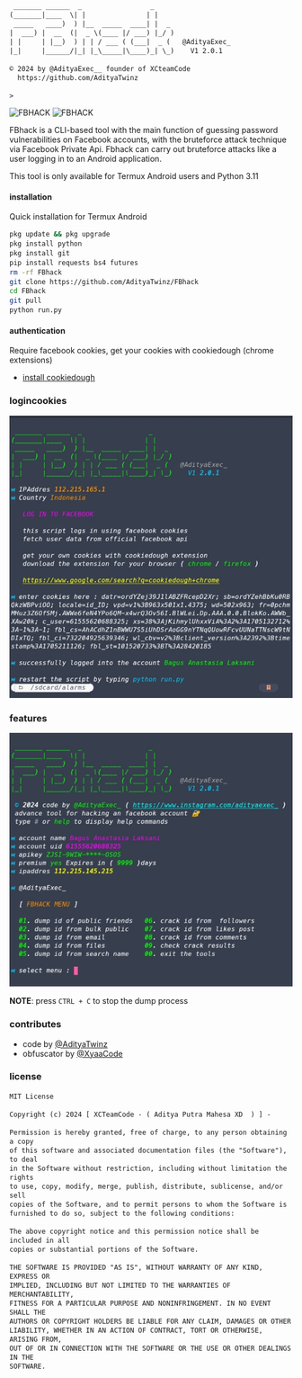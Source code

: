 ```text
 _______ ______  _                 _     
(_______|____  \| |               | |    
 _____   ____)  ) |__  _____  ____| |  _ 
|  ___) |  __  (|  _ \(____ |/ ___) |_/ )
| |     | |__)  ) | | / ___ ( (___|  _ (   @AdityaExec_
|_|     |______/|_| |_\_____|\____)_| \_)    V1 2.0.1

© 2024 by @AdityaExec__ founder of XCteamCode
  https://github.com/AdityaTwinz

>
```

<img title="FBHACK" src="https://img.shields.io/badge/CODENAME%20-FBHack-SCRIPT?colorA=black&colorB=darkred&style=for-the-badge"> <img title="FBHACK" src="https://img.shields.io/badge/VERSION%20-2.0.1-SCRIPT?colorA=black&colorB=darkred&style=for-the-badge"> 

FBhack is a CLI-based tool with the main function of guessing password vulnerabilities on Facebook accounts, with the bruteforce attack technique via Facebook Private Api. Fbhack can carry out bruteforce attacks like a user logging in to an Android application.

This tool is only available for Termux Android users and Python 3.11

#### installation
Quick installation for Termux Android
````bash
pkg update && pkg upgrade
pkg install python
pkg install git
pip install requests bs4 futures
rm -rf FBhack
git clone https://github.com/AdityaTwinz/FBhack
cd FBhack
git pull
python run.py
````

#### authentication 
Require facebook cookies, get your cookies with cookiedough (chrome extensions)
- [install cookiedough](https://chrome.google.com/webstore/detail/cookiedough)

### logincookies
[![@adityaexec_](https://github.com/AdityaTwinz/FBhack/blob/main/images/IMG_20240114_130059.jpg)](https://wa.me/+6283861183874?text=*Assalamualaikum%20Bang*)

### features
[![@adityaexec_](https://github.com/AdityaTwinz/FBhack/blob/main/images/IMG_20240114_130109.jpg)](https://wa.me/+6283861183874?text=*Assalamualaikum%20Bang*)

<b>NOTE</b>: press ```CTRL + C``` to stop the dump process 

### contributes
- code by [@AdityaTwinz](https://github.com/AdityaTwinz)
- obfuscator by [@XyaaCode](https://github.com/Xyaa-Code)

### license
```text
MIT License

Copyright (c) 2024 [ XCTeamCode - ( Aditya Putra Mahesa XD  ) ] -

Permission is hereby granted, free of charge, to any person obtaining a copy
of this software and associated documentation files (the "Software"), to deal
in the Software without restriction, including without limitation the rights
to use, copy, modify, merge, publish, distribute, sublicense, and/or sell
copies of the Software, and to permit persons to whom the Software is
furnished to do so, subject to the following conditions:

The above copyright notice and this permission notice shall be included in all
copies or substantial portions of the Software.

THE SOFTWARE IS PROVIDED "AS IS", WITHOUT WARRANTY OF ANY KIND, EXPRESS OR
IMPLIED, INCLUDING BUT NOT LIMITED TO THE WARRANTIES OF MERCHANTABILITY,
FITNESS FOR A PARTICULAR PURPOSE AND NONINFRINGEMENT. IN NO EVENT SHALL THE
AUTHORS OR COPYRIGHT HOLDERS BE LIABLE FOR ANY CLAIM, DAMAGES OR OTHER
LIABILITY, WHETHER IN AN ACTION OF CONTRACT, TORT OR OTHERWISE, ARISING FROM,
OUT OF OR IN CONNECTION WITH THE SOFTWARE OR THE USE OR OTHER DEALINGS IN THE
SOFTWARE.
```
